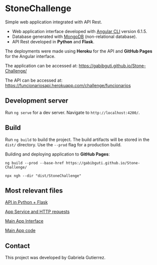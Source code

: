 # StoneChallenge

Simple web application integrated with API Rest.

- Web application interface developed with [Angular CLI](https://github.com/angular/angular-cli) version 6.1.5.
- Database generated with [MongoDB](https://www.mongodb.com/cloud/atlas) (non-relational database).
- API Rest developed in **Python** and **Flask**.

The deployments were made using **Heroku** for the API and **GitHub Pages** for the Angular interface.

The application can be accessed at:
https://gabibguti.github.io/Stone-Challenge/

The API can be accessed at:
https://funcionariosapi.herokuapp.com/challenge/funcionarios

## Development server

Run `ng serve` for a dev server. Navigate to `http://localhost:4200/`.

## Build

Run `ng build` to build the project. The build artifacts will be stored in the `dist/` directory. Use the `--prod` flag for a production build.

Building and deploying application to **GitHub Pages**:

`ng build --prod --base-href https://gabibguti.github.io/Stone-Challenge/`

`npx ngh --dir "dist/StoneChallenge"`

## Most relevant files

[API in Python + Flask](https://github.com/gabibguti/Stone-Challenge/blob/master/Database/app.py)

[App Service and HTTP requests](https://github.com/gabibguti/Stone-Challenge/blob/master/src/app/app.service.ts)

[Main App Interface](https://github.com/gabibguti/Stone-Challenge/blob/master/src/app/app.component.html)

[Main App code](https://github.com/gabibguti/Stone-Challenge/blob/master/src/app/app.component.ts)

## Contact

This project was developed by Gabriela Gutierrez.
